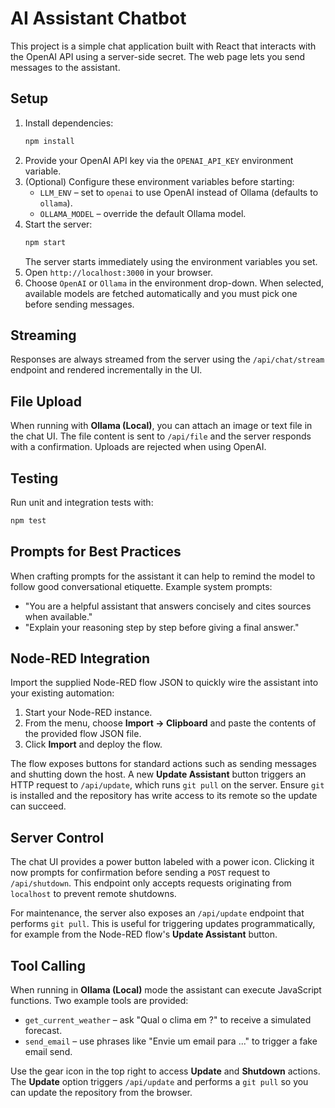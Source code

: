 # AI Assistant Chatbot

This project is a simple chat application built with React that interacts with the OpenAI API using a server-side secret. The web page lets you send messages to the assistant.

## Setup

1. Install dependencies:
   ```bash
   npm install
   ```
2. Provide your OpenAI API key via the `OPENAI_API_KEY` environment variable.
3. (Optional) Configure these environment variables before starting:
   - `LLM_ENV` – set to `openai` to use OpenAI instead of Ollama (defaults to `ollama`).
   - `OLLAMA_MODEL` – override the default Ollama model.
4. Start the server:
   ```bash
   npm start
   ```
   The server starts immediately using the environment variables you set.
5. Open `http://localhost:3000` in your browser.
6. Choose `OpenAI` or `Ollama` in the environment drop-down. When selected, available models are fetched automatically and you must pick one before sending messages.

## Streaming

Responses are always streamed from the server using the `/api/chat/stream` endpoint
and rendered incrementally in the UI.

## File Upload

When running with **Ollama (Local)**, you can attach an image or text file in the chat UI. The file content is sent to `/api/file` and the server responds with a confirmation. Uploads are rejected when using OpenAI.

## Testing

Run unit and integration tests with:
```bash
npm test
```

## Prompts for Best Practices

When crafting prompts for the assistant it can help to remind the model to
follow good conversational etiquette. Example system prompts:

- "You are a helpful assistant that answers concisely and cites sources when available."
- "Explain your reasoning step by step before giving a final answer."



## Node-RED Integration

Import the supplied Node-RED flow JSON to quickly wire the assistant into your existing automation:

1. Start your Node-RED instance.
2. From the menu, choose **Import → Clipboard** and paste the contents of the provided flow JSON file.
3. Click **Import** and deploy the flow.

The flow exposes buttons for standard actions such as sending messages and shutting down the host. A new **Update Assistant** button triggers an HTTP request to `/api/update`, which runs `git pull` on the server. Ensure `git` is installed and the repository has write access to its remote so the update can succeed.

## Server Control

The chat UI provides a power button labeled with a power icon. Clicking it now
prompts for confirmation before sending a `POST` request to `/api/shutdown`. This
endpoint only accepts requests originating from `localhost` to prevent remote
shutdowns.

For maintenance, the server also exposes an `/api/update` endpoint that performs
`git pull`. This is useful for triggering updates programmatically, for example
from the Node-RED flow's **Update Assistant** button.

## Tool Calling

When running in **Ollama (Local)** mode the assistant can execute JavaScript
functions. Two example tools are provided:

- `get_current_weather` – ask "Qual o clima em <cidade>?" to receive a
  simulated forecast.
- `send_email` – use phrases like "Envie um email para ..." to trigger a fake
  email send.

Use the gear icon in the top right to access **Update** and **Shutdown** actions. The **Update** option triggers `/api/update` and performs a `git pull` so you can update the repository from the browser.
